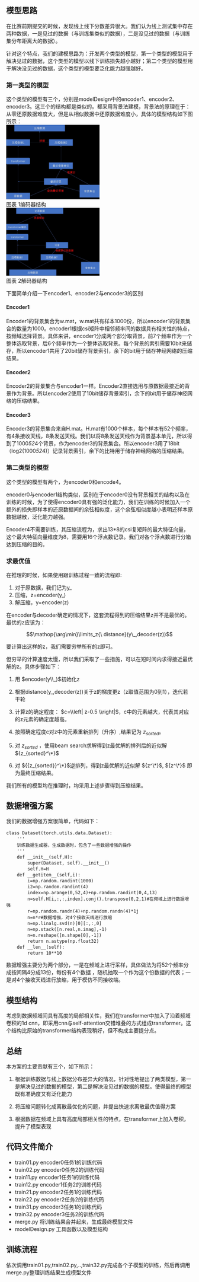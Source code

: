 ## 模型思路

在比赛前期提交的时候，发现线上线下分数差异很大。我们认为线上测试集中存在两种数据，一是见过的数据（与训练集类似的数据），二是没见过的数据（与训练集分布距离大的数据）。

针对这个特点，我们的建模思路为：开发两个类型的模型，第一个类型的模型用于解决见过的数据，这个类型的模型以线下训练损失越小越好；第二个类型的模型用于解决没见过的数据，这个类型的模型要泛化能力越强越好。

### 第一类型的模型

这个类型的模型有三个，分别是modelDesign中的encoder1、encoder2、encoder3。这三个的结构都是类似的。都采用背景法建模，背景法的原理在于：从零还原数据难度大，但是从相似数据中还原数据难度小，具体的模型结构如下图所示：  
<img src="https://github.com/liangoy/csi_compression_oppo/blob/main/encoder.jpg" width="50%" height="50%" />  
图表 1编码器结构  
<img src="https://github.com/liangoy/csi_compression_oppo/blob/main/decoder.jpg" width="50%" height="50%" />  
图表 2解码器结构  

下面简单介绍一下encoder1、encoder2与encoder3的区别

#### Encoder1

Encoder1的背景集合为w.mat，w.mat共有样本1000份，所以encoder1的背景集合的数量为1000。encoder1根据csi矩阵中相邻频率间的数据具有相关性的特点，按频域选择背景。具体来讲，encoder1分成两个部分取背景，前7个频率作为一个整体选取背景，后6个频率作为一个整体选取背景。每个背景的索引需要10bit来储存，所以encoder1共用了20bit储存背景索引，余下的bit用于储存神经网络的压缩结果。

#### Encoder2

Encoder2的背景集合与encoder1一样。Encoder2直接选用与原数据最接近的背景作为背景。所以encoder2使用了10bit储存背景索引，余下的bit用于储存神经网络的压缩结果。

#### Encoder3

Encoder3的背景集合来自H.mat。H.mat有1000个样本，每个样本有52个频率，有4条接收天线，8条发送天线。我们以将8条发送天线作为背景基本单元，所以得到了1000*52*4个背景，作为encoder3的背景集合。所以encoder3用了18bit（log2(1000*52*4)）记录背景索引，余下的比特用于储存神经网络的压缩结果。

### 第二类型的模型

这个类型的模型有两个，为encoder0和encode4。

encoder0与encoder1结构类似，区别在于encoder0没有背景相关的结构以及在训练的时候，为了使得encoder0具有强的泛化能力，我们在训练的时候加入一个额外的损失即样本的还原数据间的余弦相似度，这个余弦相似度越小表明还样本原数据越散，泛化能力越强。

Encoder4不需要训练，其压缩流程为，求出13\*8的csi复矩阵的最大特征向量，这个最大特征向量维度为8，需要用16个浮点数记录。我们对各个浮点数进行分箱达到压缩的目的。

### 求最优值

在推理的时候，如果使用跟训练过程一致的流程即:

1. 对于原数据，我们记为y_
2. 压缩，z=encoder(y_)
3. 解压缩，y=encoder(z)

在encoder与decoder确定的情况下，这套流程得到的压缩结果z并不是最优的。最优的z应该为：
```math
\mathop{\arg\min}\limits_z{\ distance}(y\_,decoder(z))
```

要计算出这样的z，我们需要穷举所有的z即可。

但穷举的计算速度太慢，所以我们采取了一些措施，可以在短时间内求得接近最优解的z。具体步骤如下：

1.  用 $encoder(y\\_)$初始化z

2.  根据distance(y_,decoder(z))关于z的梯度更z（z取值范围为0到1），迭代若干轮

3.  计算z的确定程度： $c=\\left| z-0.5 \\right|$，c中的元素越大，代表其对应的z元素的确定度越高。

4.  按照确定程度c对z中的元素重新排列（升序）,结果记为 $z_{sorted}$。

5.  对 $z_{sorted}$ ，使用beam search求解得到z最优解的排列后的近似解 ${z_{sorted}^\*}$
6.  对 ${{z_{sorted}}^\*}$逆排列，得到z最优解的近似解 ${z^\*}$,  ${z^\*}$ 即为最终压缩结果。

我们所有的模型均在推理时，均采用上述步骤得到压缩结果。

## 数据增强方案

我们的数据增强方案很简单，代码如下：
```python3
class Dataset(torch.utils.data.Dataset):
    '''
    训练数据生成器，生成数据时，包含了一些数据增强的操作
    '''
    def __init__(self,H):
        super(Dataset, self).__init__()
        self.H=H
    def __getitem__(self,i):
        i=np.random.randint(1000)
        i2=np.random.randint(4)
        index=np.arange(0,52,4)+np.random.randint(0,4,13)
        n=self.H[i,:,:,index].conj().transpose(0,2,1)#在频域上进行数据增强
        r=np.random.randn(4)+np.random.randn(4)*1j
        n=n*r#数据增强，对4个接收天线进行放缩
        n=np.linalg.svd(n)[0][:,:,0]
        n=np.stack([n.real,n.imag],-1)
        n=n.reshape([n.shape[0],-1])
        return n.astype(np.float32)
    def __len__(self):
        return 10**10
```

数据增强主要分为两个部分，一是在频域上进行采样，具体做法为将52个频率分成按间隔4分成13份，每份有4个数据 ，随机抽取一个作为这个份数据的代表；一是对4个接收天线进行放缩，用于模仿不同接收端。

## 模型结构

考虑到数据频域间具有高度的局部相关性，我们在transformer中加入了沿着频域卷积的1d cnn，即采用cnn与self-attention交错堆叠的方式组成transformer。这个结构比原始的transformer结构表现稍好，但不构成主要提分点。

## 总结

本方案的主要贡献有三个，如下所示：

1. 根据训练数据与线上数据分布差异大的情况，针对性地提出了两类模型，第一是解决见过的数据的模型，第二是解决没见过的数据的模型。使得最终的模型既有准确度又有泛化能力

2. 将压缩问题转化成离散最优化的问题，并提出快速求离散最优值得方案

3. 根据数据在频域上具有高度局部相关性的特点，在transformer上加入卷积，提升了模型表现

## 代码文件简介

* train01.py encoder0任务1的训练代码
* train02.py encoder0任务2的训练代码
* train11.py encoder1任务1的训练代码
* train12.py encoder1任务2的训练代码
* train21.py encoder2任务1的训练代码
* train22.py encoder2任务2的训练代码
* train31.py encoder3任务1的训练代码
* train32.py encoder3任务2的训练代码
* merge.py 将训练结果合并起来，生成最终模型文件
* modelDesign.py 工具函数以及模型结构

## 训练流程

依次调用train01.py,train02.py,..,train32.py完成各个子模型的训练，然后再调用merge.py整理训练结果生成模型文件
